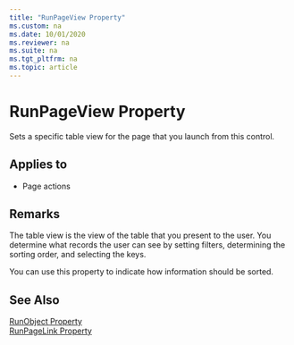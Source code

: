```yaml
---
title: "RunPageView Property"
ms.custom: na
ms.date: 10/01/2020
ms.reviewer: na
ms.suite: na
ms.tgt_pltfrm: na
ms.topic: article
---
```


# RunPageView Property

Sets a specific table view for the page that you launch from this control. 
  
## Applies to  

- Page actions  
  
## Remarks  

The table view is the view of the table that you present to the user. You determine what records the user can see by setting filters, determining the sorting order, and selecting the keys.  
  
You can use this property to indicate how information should be sorted.  
  
## See Also  

[RunObject Property](devenv-runobject-property.md)   
[RunPageLink Property](devenv-runpagelink-property.md)